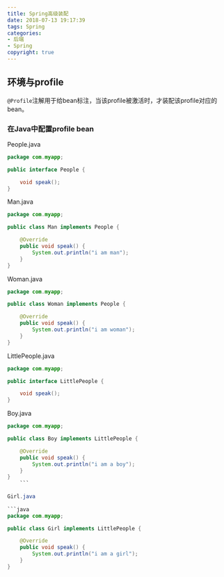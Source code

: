 ```yaml
---
title: Spring高级装配
date: 2018-07-13 19:17:39
tags: Spring
categories: 
- 后端
- Spring
copyright: true
---
```

## 环境与profile  
  
`@Profile`注解用于给bean标注，当该profile被激活时，才装配该profile对应的bean。  
  
### 在Java中配置profile bean  
  
People.java  

```java
package com.myapp;

public interface People {

    void speak();
}
```
  
<!--more-->
  
Man.java  
  
```java
package com.myapp;

public class Man implements People {

    @Override
    public void speak() {
        System.out.println("i am man");
    }
}
```
  
Woman.java  
  
```java
package com.myapp;

public class Woman implements People {

    @Override
    public void speak() {
        System.out.println("i am woman");
    }
}
```
  
LittlePeople.java  
  
```java
package com.myapp;

public interface LittlePeople {

    void speak();
}
```
  
Boy.java  
  
```java
package com.myapp;

public class Boy implements LittlePeople {

    @Override
    public void speak() {
        System.out.println("i am a boy");
    }
}
	```
  
Girl.java  
  
```java
package com.myapp;

public class Girl implements LittlePeople {

    @Override
    public void speak() {
        System.out.println("i am a girl");
    }
}
```
